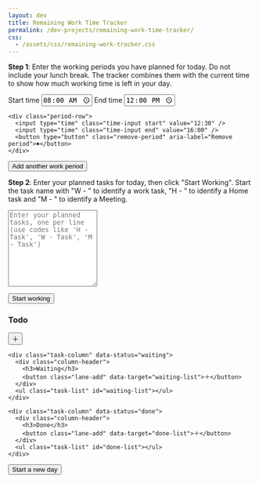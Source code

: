 ```yaml
---
layout: dev
title: Remaining Work Time Tracker
permalink: /dev-projects/remaining-work-time-tracker/
css: 
  - /assets/css/remaining-work-tracker.css
---
```


<div class="workday-tracker">
  <p>
    <strong> Step 1</strong>: Enter the working periods you have planned for today. Do not include your lunch break.
    The tracker combines them with the current time to show how much working time is left in your day.
  </p>

  <div id="workday-periods" class="workday-periods" aria-live="polite">
    <div class="period-row">
      <label>
        Start time
        <input type="time" class="time-input start" value="08:00" />
      </label>
      <label>
        End time
        <input type="time" class="time-input end" value="12:00" />
      </label>
    </div>

    <div class="period-row">
      <input type="time" class="time-input start" value="12:30" />
      <input type="time" class="time-input end" value="16:00" />
      <button type="button" class="remove-period" aria-label="Remove period">✖</button>
    </div>
  </div>

  <button type="button" class="add-period" id="add-period">Add another work period</button>

  <div class="workday-summary">
    <!--<p id="current-time" class="current-time"></p>-->
    <p id="remaining-time" class="remaining-time"></p>
  </div>
</div>

<!-- ===== Task Planning Section ===== -->
<div class="task-section">
  <p id="task-intro"><strong>Step 2</strong>: Enter your planned tasks for today, then click "Start Working". Start the task name with "W - " to identify a work task, "H - " to identify a Home task and "M - " to identify a Meeting.</p>

  <textarea
    id="task-input"
    placeholder="Enter your planned tasks, one per line (use codes like 'H - Task', 'W - Task', 'M - Task')"
    rows="10"
  ></textarea>
  <button id="start-working">Start working</button>

  <div id="task-board" class="hidden">
    <div class="task-column" data-status="todo">
      <div class="column-header">
        <h3>Todo</h3>
        <button class="lane-add" data-target="todo-list">＋</button>
      </div>
      <ul class="task-list" id="todo-list"></ul>
    </div>

    <div class="task-column" data-status="waiting">
      <div class="column-header">
        <h3>Waiting</h3>
        <button class="lane-add" data-target="waiting-list">＋</button>
      </div>
      <ul class="task-list" id="waiting-list"></ul>
    </div>

    <div class="task-column" data-status="done">
      <div class="column-header">
        <h3>Done</h3>
        <button class="lane-add" data-target="done-list">＋</button>
      </div>
      <ul class="task-list" id="done-list"></ul>
    </div>
  </div>

  <div id="day-controls" class="hidden">
    <button id="new-day" class="new-day-btn">Start a new day</button>
  </div>
</div>

<script>
/* ========== Workday timer logic ========== */
(function () {
  const periodsContainer = document.getElementById("workday-periods");
  const addButton = document.getElementById("add-period");
  //const currentTimeEl = document.getElementById("current-time");
  const remainingEl = document.getElementById("remaining-time");

  function parseTime(input) {
    const [h, m] = input.value.split(":").map(Number);
    return h * 60 + m;
  }

  function minutesToDuration(mins) {
    const h = Math.floor(mins / 60),
      m = mins % 60;
    return (h ? h + "h " : "") + (m ? m + "min" : "");
  }

  function update() {
    const now = new Date();
    const nowMin = now.getHours() * 60 + now.getMinutes();
    /*currentTimeEl.textContent = now.toLocaleTimeString([], {
      hour: "2-digit",
      minute: "2-digit",
    });*/

    let lastEnd = 0,
      remaining = 0;
    periodsContainer.querySelectorAll(".period-row").forEach((row) => {
      const start = parseTime(row.querySelector(".start"));
      const end = parseTime(row.querySelector(".end"));
      if (end > lastEnd) lastEnd = end;
      if (nowMin < end && nowMin >= start) remaining += end - nowMin;
      else if (nowMin < start) remaining += end - start;
    });

    if (remaining <= 0) {
      remainingEl.innerHTML = "Your workday is complete. Great job!";
      if (nowMin > lastEnd) {
        const ot = nowMin - lastEnd;
        remainingEl.innerHTML += `<p style='color:red;font-weight:bold'>Overtime: ${minutesToDuration(
          ot
        )}</p>`;
      }
    } else
      remainingEl.textContent =
        "Time remaining today: " + minutesToDuration(remaining);
  }
  addButton.onclick = () => {
    const div = document.createElement("div");
    div.className = "period-row";
    div.innerHTML = `<input type="time" class="time-input start"/> <input type="time" class="time-input end"/> <button class="remove-period">✖</button>`;
    div.querySelector(".remove-period").onclick = () => div.remove();
    periodsContainer.appendChild(div);
  };
  setInterval(update, 60000);
  update();
})();

/* ========== Task planner ========== */
(function () {
  const startBtn = document.getElementById("start-working");
  const taskInput = document.getElementById("task-input");
  const board = document.getElementById("task-board");
  const dayControls = document.getElementById("day-controls");
  const newDayBtn = document.getElementById("new-day");
  const laneAddBtns = document.querySelectorAll(".lane-add");

  const ICONS = { H: "🏠", W: "💼", M: "📅" };

  function parseTask(text) {
    const match = text.match(/^\s*([HWM])\s*-\s*(.+)$/i);
    if (match)
      return { icon: ICONS[match[1].toUpperCase()], label: match[2].trim() };
    return { icon: "💼", label: text.trim() || "Untitled" };
  }

  function buildTask(obj, color = "#eff6ff") {
    const li = document.createElement("li");
    li.className = "task-item";
    li.draggable = true;
    li.style.background = color;
    li.innerHTML = `<span class="icon">${obj.icon}</span><span class="label">${obj.label}</span>`;
    addInteractivity(li);
    return li;
  }

  // ✳️ Unified popup for adding / editing tasks
  function openTaskPopup(targetListId, existingTask = null, focusName = false) {
    const labelText = existingTask
      ? existingTask.querySelector(".label").textContent
      : "";
    const currentIcon = existingTask
      ? existingTask.querySelector(".icon").textContent
      : "💼";
    const currentColor = existingTask
      ? window.getComputedStyle(existingTask).backgroundColor
      : "#eff6ff";

    const popup = document.createElement("div");
    popup.className = "task-popup";
    popup.innerHTML = `
      <h4>${existingTask ? "Edit task" : "Add new task"}</h4>

      <div class="popup-row">
        <label for="task-name" style="font-weight:600;">Task name</label>
        <input type="text" id="task-name" value="${labelText}" placeholder="Task name" style="width:100%;margin-top:4px;"/>
      </div>

      <div class="popup-row" style="margin-top:0.75rem;">
        <label style="font-weight:600;">Icon</label>
        <div class="icon-picker" style="margin-top:4px;">
          <span title="Home">🏠</span>
          <span title="Work">💼</span>
          <span title="Meeting">📅</span>
        </div>
      </div>

      <div class="popup-row" style="margin-top:0.75rem;">
        <label style="font-weight:600;">Color</label>
        <div class="color-picker" style="display:flex;gap:8px;flex-wrap:nowrap;margin-top:4px;align-items:center;">
          ${[
            "default",
            "red",
            "green",
            "orange",
            "yellow",
            "purple",
            "pink",
          ]
            .map(
              (c) =>
                `<div class="color-swatch color-${c}" data-color="${c}"></div>`
            )
            .join("")}
        </div>
      </div>

      <div class="popup-actions">
        <button class="apply">Apply</button>
        <button class="close">Close</button>
      </div>
    `;
    document.body.appendChild(popup);

    // Auto-focus + select text
    const nameInput = popup.querySelector("#task-name");
    if (focusName) {
      setTimeout(() => {
        nameInput.focus();
        nameInput.select();
      }, 50);
    } else {
      setTimeout(() => {
        nameInput.focus();
        nameInput.select();
      }, 50);
    }

    // Enter key triggers Apply
    popup.addEventListener("keydown", (e) => {
      if (e.key === "Enter") {
        e.preventDefault();
        popup.querySelector(".apply").click();
      }
    });

    let selectedIcon = currentIcon || "💼";
    let selectedColor = currentColor || "#eff6ff";

    // Icon selection
    const icons = popup.querySelectorAll(".icon-picker span");
    icons.forEach((icon) => {
      if (icon.textContent === selectedIcon)
        icon.style.outline = "2px solid #0ea5e9";
      icon.onclick = () => {
        icons.forEach((i) => (i.style.outline = "none"));
        icon.style.outline = "2px solid #0ea5e9";
        selectedIcon = icon.textContent;
      };
    });

    // Color selection
    const swatches = popup.querySelectorAll(".color-swatch");
    swatches.forEach((sw) => {
      const c = sw.getAttribute("data-color");
      if (colorsEqual(c, selectedColor)) sw.style.outline = "3px solid #0ea5e9";
      sw.onclick = () => {
        swatches.forEach((x) => (x.style.outline = "none"));
        sw.style.outline = "3px solid #0ea5e9";
        selectedColor = window.getComputedStyle(sw).backgroundColor;
      };
    });

    // Apply / Close
    popup.querySelector(".apply").onclick = () => {
      const name = nameInput.value.trim() || "Untitled task";
      if (existingTask) {
        existingTask.querySelector(".label").textContent = name;
        existingTask.querySelector(".icon").textContent = selectedIcon;
        existingTask.style.background = selectedColor;
      } else {
        const task = buildTask({ icon: selectedIcon, label: name }, selectedColor);
        document.getElementById(targetListId).appendChild(task);
      }
      popup.remove();
    };
    popup.querySelector(".close").onclick = () => popup.remove();
  }

  function addInteractivity(task) {
    task.addEventListener("click", () => {
      if (!task.classList.contains("dragging")) {
        openTaskPopup(task.closest(".task-list").id, task);
      }
    });
    task.addEventListener("dragstart", (e) => {
      task.classList.add("dragging");
      e.dataTransfer.setData("text/plain", "");
    });
    task.addEventListener("dragend", () => task.classList.remove("dragging"));
  }

  document.querySelectorAll(".task-list").forEach((list) => {
    list.addEventListener("dragover", (e) => {
      e.preventDefault();
      const dragging = document.querySelector(".dragging");
      if (!dragging) return;
      const after = getDragAfterElement(list, e.clientY);
      if (after == null) list.appendChild(dragging);
      else list.insertBefore(dragging, after);
    });
  });

  function getDragAfterElement(container, y) {
    const els = [...container.querySelectorAll(".task-item:not(.dragging)")];
    return els.reduce(
      (closest, child) => {
        const box = child.getBoundingClientRect();
        const offset = y - box.top - box.height / 2;
        if (offset < 0 && offset > closest.offset) {
          return { offset, element: child };
        }
        return closest;
      },
      { offset: Number.NEGATIVE_INFINITY, element: null }
    ).element;
  }

  // Hide lanes by default (redundant but ensures behavior)
  board.classList.add("hidden");

  startBtn.addEventListener("click", () => {
    const raw = taskInput.value
      .split("\n")
      .map((t) => t.trim())
      .filter(Boolean);

    if (raw.length === 0) {
      alert("Please enter at least one task.");
      return;
    }

    const todo = document.getElementById("todo-list");
    todo.innerHTML = "";

    raw.forEach((line) => {
      const t = parseTask(line);
      const li = buildTask(t);
      todo.appendChild(li);
    });

    taskInput.classList.add("hidden");
    startBtn.classList.add("hidden");
    board.classList.remove("hidden");
    dayControls.classList.remove("hidden");
  });

  laneAddBtns.forEach((btn) => {
    btn.addEventListener("click", () => {
      const targetId = btn.getAttribute("data-target");
      openTaskPopup(targetId, null, true);
    });
  });

  newDayBtn.addEventListener("click", () => {
    ["todo-list", "waiting-list", "done-list"].forEach(
      (id) => (document.getElementById(id).innerHTML = "")
    );
    board.classList.add("hidden");
    dayControls.classList.add("hidden");
    taskInput.value = "";
    taskInput.classList.remove("hidden");
    startBtn.classList.remove("hidden");
  });

  function colorsEqual(a, b) {
    const el = document.createElement("div");
    el.style.color = a;
    document.body.appendChild(el);
    const ca = getComputedStyle(el).color;
    el.style.color = b;
    const cb = getComputedStyle(el).color;
    document.body.removeChild(el);
    return ca === cb;
  }

  function escapeHtml(str) {
    return str.replace(/[&<>"']/g, (ch) =>
      ({ "&": "&amp;", "<": "&lt;", ">": "&gt;", '"': "&quot;", "'": "&#39;" }[
        ch
      ])
    );
  }
})();
</script>
